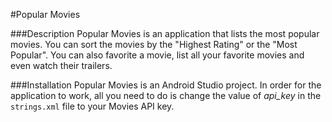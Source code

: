 #Popular Movies

###Description
Popular Movies is an application that lists the most popular movies. You can sort the movies by the "Highest Rating" or the "Most Popular". You can also favorite a movie, list all your favorite movies and even watch their trailers.

###Installation
Popular Movies is an Android Studio project. In order for the application to work, all you need to do is change the value of _api_key_ in the `strings.xml` file to your Movies API key.
